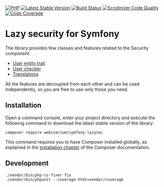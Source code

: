 [![PHP](https://img.shields.io/badge/PHP-7.1%2B-blue.svg)](https://secure.php.net/migration71)
[![Latest Stable Version](https://poser.pugx.org/webinarium/symfony-lazysec/v/stable)](https://packagist.org/packages/webinarium/symfony-lazysec)
[![Build Status](https://travis-ci.org/webinarium/symfony-lazysec.svg?branch=master)](https://travis-ci.org/webinarium/symfony-lazysec)
[![Scrutinizer Code Quality](https://scrutinizer-ci.com/g/webinarium/symfony-lazysec/badges/quality-score.png?b=master)](https://scrutinizer-ci.com/g/webinarium/symfony-lazysec/?branch=master)
[![Code Coverage](https://scrutinizer-ci.com/g/webinarium/symfony-lazysec/badges/coverage.png?b=master)](https://scrutinizer-ci.com/g/webinarium/symfony-lazysec/?branch=master)

# Lazy security for Symfony

The library provides few classes and features related to the Security component:

- [User entity trait](//github.com/webinarium/symfony-lazysec/wiki/User-entity)
- [User checker](//github.com/webinarium/symfony-lazysec/wiki/User-checker)
- [Translations](//github.com/webinarium/symfony-lazysec/wiki/Translations)

All the features are decoupled from each other and can be used independently, so you are free to use only those you need.

## Installation

Open a command console, enter your project directory and execute the following command to download the latest stable version of the library:

```console
composer require webinarium/symfony-lazysec
```

This command requires you to have Composer installed globally, as explained in the [installation chapter](https://getcomposer.org/doc/00-intro.md) of the Composer documentation.

## Development

```console
./vendor/bin/php-cs-fixer fix
./vendor/bin/phpunit --coverage-html=vendor/coverage
```
